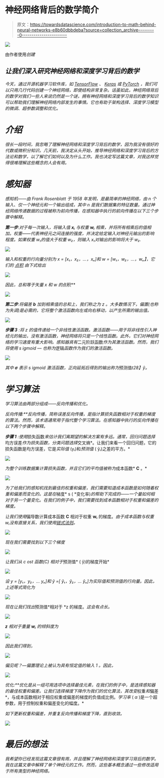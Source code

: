 # 神经网络背后的数学简介

> 原文：<https://towardsdatascience.com/introduction-to-math-behind-neural-networks-e8b60dbbdeba?source=collection_archive---------0----------------------->

![](img/f9db2ffb5c3053d0d28a0281b0d575f0.png)

由作者使用[](https://www.diagrams.net/)*创建*

## *让我们深入研究神经网络和深度学习背后的数学*

*今天，通过开源机器学习软件库，如 [TensorFlow](https://www.tensorflow.org/) 、 [Keras](https://keras.io/) 或 [PyTorch](https://pytorch.org/) ，我们可以只用几行代码创建一个神经网络，即使结构非常复杂。话虽如此，神经网络背后的数学对我们一些人来说仍然是一个谜，拥有神经网络和深度学习背后的数学知识可以帮助我们理解神经网络内部发生的事情。它也有助于架构选择、深度学习模型的微调、超参数调整和优化。*

# *介绍*

*很长一段时间，我忽略了理解神经网络和深度学习背后的数学，因为我没有很好的代数或微积分知识。几天前，我决定从头开始，推导神经网络和深度学习背后的方法论和数学，以了解它们如何以及为什么工作。我也决定写这篇文章，对我这样觉得很难理解这些概念的人会有用。*

# *感知器*

*感知机——由 Frank Rosenblatt 于 1958 年发明，是最简单的神经网络，由 *n* 个输入、仅一个神经元和一个输出组成，其中 *n* 是我们数据集的特征数量。通过神经网络传递数据的过程被称为前向传播，在感知器中执行的前向传播在以下三个步骤中解释。*

***第一步**:对于每一次输入，将输入值 **xᵢ** 与权重 **wᵢ** 相乘，并将所有相乘后的值相加。权重——代表神经元之间连接的强度，并决定给定输入对神经元输出的影响程度。如果权重 w₁的值大于权重 w₂，则输入 x₁对输出的影响将大于 w₂.*

*![](img/b0dfca9225a4767d532a4ca23d782bfc.png)*

*输入和权重的行向量分别为 x = [x₁，x₂，…，xₙ]和 w *=* [w₁，w₂，…，wₙ】，它们的 [*点积*](https://en.wikipedia.org/wiki/Dot_product#Algebraic_definition) 由下式给出*

*![](img/986fd91ce29c7b211748ed7e39b39a10.png)*

*因此，总和等于矢量 *x* 和 *w* 的*点积**

*![](img/3faf6f710228a002ad7bc8f6e0270747.png)*

***第二步**:将偏差 **b** 加到相乘值的总和上，我们称之为 *z* 。大多数情况下，偏置(也称为失调)是必需的，它将整个激活函数向左或向右移动，以产生所需的输出值。*

*![](img/29ccb792d412a53ad0f7b5fdf1eb38f7.png)*

***步骤 3** :将 *z* 的值传递给一个非线性激活函数。激活函数——用于将非线性引入神经元的输出，没有激活函数，神经网络将只是一个线性函数。此外，它们对神经网络的学习速度有重大影响。感知器具有*二元阶跃函数*作为其激活函数。然而，我们将使用 s *igmoid —* 也称为*逻辑*函数作为我们的激活函数。*

*![](img/a9a7b7de11201e3e2011e5d3afac0671.png)*

*其中 **σ** 表示 s *igmoid* 激活函数，正向延拓后得到的输出称为*预测值*t28】ŷ。*

# *学习算法*

*学习算法由两部分组成——反向传播和优化。*

***反向传播:**反向传播，简称*误差反向传播*，是指计算损失函数相对于权重的梯度的算法。然而，该术语通常用于指代整个学习算法。在感知器中执行的反向传播在以下两个步骤中解释。*

***步骤 1** :使用*损失函数*来估计我们离期望的解决方案有多远。通常，回归问题选择*均方误差*作为损失函数，分类问题选择*交叉熵*。让我们来看一个回归问题，它的损失函数是均方误差，它是*实际值* (yᵢ)和*预测值* ( ŷᵢ)之差的平方。*

*![](img/19cdc382fd05a0ef218f33231070cf5e.png)*

*为整个训练数据集计算损失函数，并且它们的平均值被称为*成本函数* **C** 。*

*![](img/ff7a1580a76fc6eba05ad63e0d70e8ab.png)*

*为了给我们的感知机找到最佳的权重和偏差，我们需要知道成本函数是如何随着权重和偏差而变化的。这是在*梯度* s ( *变化率)*的帮助下完成的——一个量如何相对于另一个量变化。在我们的例子中，我们需要找到成本函数相对于权重和偏差的梯度。*

*让我们使用*偏导数计算成本函数 **C** 相对于权重 **wᵢ** 的梯度。*由于成本函数与权重 wᵢ没有直接关系，我们使用[链式法则](https://en.wikipedia.org/wiki/Chain_rule)。*

*![](img/227250079a2828c9bb81c527ee5153c2.png)*

*现在我们需要找到以下三个梯度*

*![](img/524e8a0a19e31de2939b58465fc7856f.png)*

*让我们从 c *ost 函数(C)* 相对于*预测值* ( ŷ)的梯度开始*

*![](img/75ea0c8527d1e8d604a1a36a9f3eace8.png)*

*设 y = [y₁，y₂，… yₙ]和 ŷ =[ ŷ₁，ŷ₂，… ŷₙ]为实际值和预测值的行向量。因此，上述等式简化为*

*![](img/e314b3e350299261134bdb683896ae5c.png)*

*现在让我们找出*预测值*相对于 *z 的梯度。*这会有点长。*

*![](img/9bc91967b3f0cbead5839e4892dd6d4c.png)*

****z*** 相对于重量 **wᵢ** 的倾斜度为*

*![](img/b021d73ffdc7accac150389af63c0e82.png)*

*因此我们得到，*

*![](img/41d5289a9872f28777df293795aeb9c6.png)*

*偏见呢？—偏置理论上被认为具有恒定值的输入 *1* 。因此，*

*![](img/a40f3aa62777f253dbc8d84049ea9da8.png)*

***优化:**优化是从一组可用选项中选择最佳元素，在我们的例子中，是选择感知器的最佳权重和偏差。让我们选择*梯度下降*作为我们的优化算法，其改变*权重*和*偏差*，与成本函数相对于相应权重或偏差的梯度的负值成比例。*学习率* ( *α* )是一个超参数，用于控制权重和偏差变化的幅度。*

*如下更新权重和偏差，并重复反向传播和梯度下降，直到收敛。*

*![](img/068e3a390c7f2d6205f0572500e7e598.png)*

# *最后的想法*

*我希望你已经发现这篇文章很有用，并且理解了神经网络和深度学习背后的数学。我在这篇文章中解释了单个神经元的工作。然而，这些基本概念通过一些修改适用于所有类型的神经网络。*